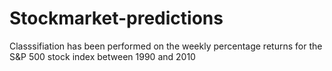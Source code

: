 # Stockmarket-predictions
Classsifiation has been performed on the weekly percentage returns for the S&P 500 stock index between 1990 and 2010
